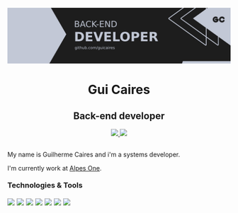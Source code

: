 <p align="center" style="margin-bottom: 10px;">
  <img src="./assets/banner-back-end.png" /> 
</p>

<h1 align="center">Gui Caires</h1>
<h2 align="center">Back-end developer</h2>

<p align="center" style="margin: 10px 0;">

  <a href="https://github.com/gcairesdev" target="_blank" >
    <img src="https://img.shields.io/badge/-gcairesdev-12233f?style=for-the-badge&color=1d1d1d&labelColor=555555&logo=github&logoColor=white&link=https://github.com/gcairesdev"></img>
  </a>

  <a href="https://www.linkedin.com/in/guilherme-caires" target="_blank" >
    <img src="https://img.shields.io/badge/-Guilherme%20Caires-12233f?style=for-the-badge&color=1d1d1d&labelColor=555555&logo=Linkedin&logoColor=white&link=https://www.linkedin.com/in/guilherme-caires/"></img>
  </a>

</p>

<p style="margin-top: 30px;">My name is Guilherme Caires and i'm a systems developer.</p>

<p>I'm currently work at <a href="https://alpes.one">Alpes One</a>.</p>

<h3 style="margin: 20px 0 20px 0">Technologies & Tools</h3>

<p style="display: flex; flex-direction: row;">

  <img style="margin-right: 5px;" src="https://img.shields.io/badge/Code-PHP-informational?style=flat&logo=php&logoColor=white&color=1d1d1d">

  <img style="margin-right: 5px;" src="https://img.shields.io/badge/Tools-MySQL-informational?style=flat&logo=mysql&logoColor=white&color=1d1d1d">

  <img style="margin-right: 5px;" src="https://img.shields.io/badge/OS-Linux-informational?style=flat&logo=linux&logoColor=white&color=1d1d1d">

  <img style="margin-right: 5px;" src="https://img.shields.io/badge/Code-JavaScript-informational?style=flat&logo=javascript&logoColor=white&color=1d1d1d">
  
  <img style="margin-right: 5px;" src="https://img.shields.io/badge/Code-HTML-informational?style=flat&logo=HTML5&logoColor=white&color=1d1d1d">
  
  <img style="margin-right: 5px;" src="https://img.shields.io/badge/Code-CSS-informational?style=flat&logo=CSS3&logoColor=white&color=1d1d1d">

  <img style="margin-right: 5px;" src="https://img.shields.io/badge/Editor-VSCode-informational?style=flat&logo=visual-studio-code&logoColor=white&color=1d1d1d">

</p>
